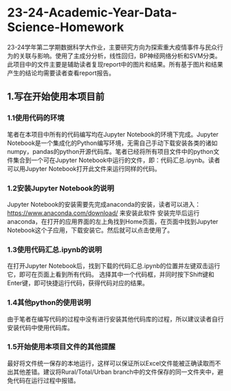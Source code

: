 # 23-24-Academic-Year-Data-Science-Homework
23-24学年第二学期数据科学大作业，主要研究方向为探索重大疫情事件与民众行为的关联与影响。使用了主成分分析，线性回归，BP神经网络分析和SVM分类。此项目中的文件主要是辅助读者复现report中的图片和结果。所有基于图片和结果产生的结论均需要读者查看report报告。
## 1.写在开始使用本项目前
### 1.1使用代码的环境
笔者在本项目中所有的代码编写均在Jupyter Notebook的环境下完成。Jupyter Notebook是一个集成化的Python编写环境，无需自己手动下载安装各类的诸如numpy，pandas的python开源代码库。笔者已经将所有项目文件中的python文件集合到一个可在Jupyter Notebook中运行的文件，即：代码汇总.ipynb。读者可以用Jupyter Notebook打开此文件来运行同样的代码。
### 1.2安装Jupyter Notebook的说明
Jupyter Notebook的安装需要先完成anaconda的安装，读者可以进入：https://www.anaconda.com/download/ 来安装此软件
安装完毕后运行anaconda，在打开的应用界面的左上角找到Home页面，在页面中找到Jupyter Notebook这个子应用，下载安装它。然后就可以点击使用了。
### 1.3使用代码汇总.ipynb的说明
在打开Jupyter Notebook后，找到下载的代码汇总.ipynb的位置并左键双击运行它，即可在页面上看到所有代码。
选择其中一个代码框，并同时按下Shift键和Enter键，即可快捷运行代码，获得代码对应的结果。
### 1.4其他python的使用说明
由于笔者在编写代码的过程中没有进行安装其他代码库的过程，所以建议读者自行安装代码中使用代码库。
### 1.5开始使用本项目文件的其他提醒
最好将文件统一保存的本地运行，这样可以保证所以Excel文件能被正确读取而不出其他差错。建议将Rural/Total/Urban branch中的文件保存的同一文件夹中，避免代码在运行过程中报错。
